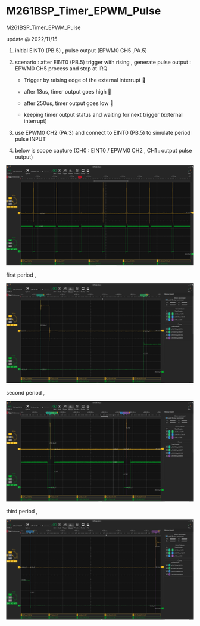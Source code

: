 # M261BSP_Timer_EPWM_Pulse
 M261BSP_Timer_EPWM_Pulse

update @ 2022/11/15

1. initial EINT0 (PB.5) , pulse output (EPWM0 CH5 ,PA.5)

2. scenario : after EINT0 (PB.5) trigger with rising , generate pulse output : EPWM0 CH5 process and stop at IRQ 

	- Trigger by raising edge of the external interrupt  

	- after 13us, timer output goes high  

	- after 250us, timer output goes low 

	- keeping timer output status and waiting for next trigger (external interrupt)

3. use EPWM0 CH2 (PA.3) and connect to EINT0 (PB.5) to simulate period pulse INPUT

4. below is scope capture (CH0 : EINT0 / EPWM0 CH2 , CH1 : output pulse output)

![image](https://github.com/released/M261BSP_Timer_EPWM_Pulse/blob/main/period_00.jpg)	

first period , 

![image](https://github.com/released/M261BSP_Timer_EPWM_Pulse/blob/main/period_01.jpg)	

second period , 

![image](https://github.com/released/M261BSP_Timer_EPWM_Pulse/blob/main/period_02.jpg)	

third period , 

![image](https://github.com/released/M261BSP_Timer_EPWM_Pulse/blob/main/period_03.jpg)	




